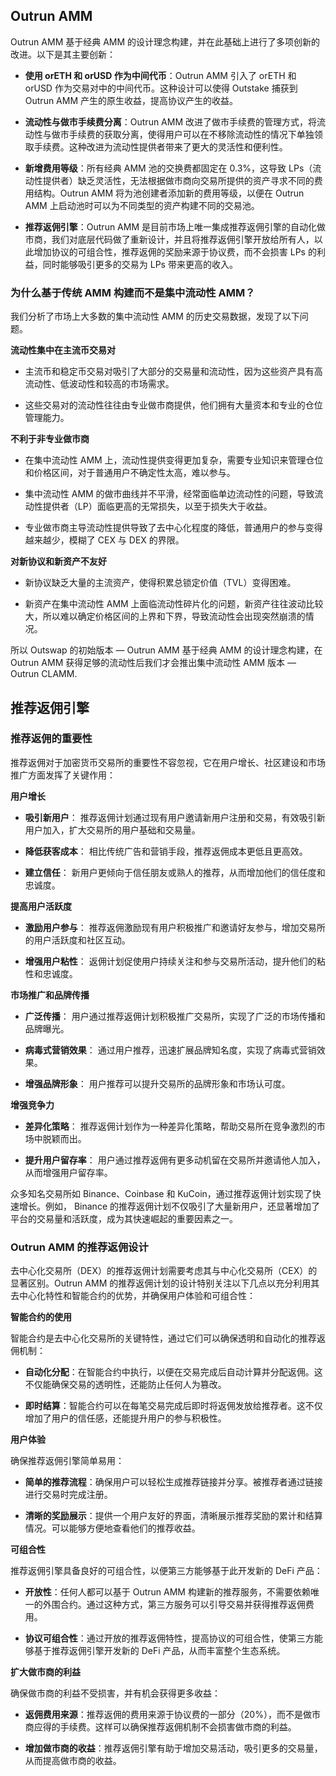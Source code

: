 
## Outrun AMM

Outrun AMM 基于经典 AMM 的设计理念构建，并在此基础上进行了多项创新的改进。以下是其主要创新：

+ **使用 orETH 和 orUSD 作为中间代币**：Outrun AMM 引入了 orETH 和 orUSD 作为交易对中的中间代币。这种设计可以使得 Outstake 捕获到 Outrun AMM 产生的原生收益，提高协议产生的收益。

+ **流动性与做市手续费分离**：Outrun AMM 改进了做市手续费的管理方式，将流动性与做市手续费的获取分离，使得用户可以在不移除流动性的情况下单独领取手续费。这种改进为流动性提供者带来了更大的灵活性和便利性。

+ **新增费用等级**：所有经典 AMM 池的交换费都固定在 0.3%，这导致 LPs（流动性提供者）缺乏灵活性，无法根据做市商向交易所提供的资产寻求不同的费用结构。Outrun AMM 将为池创建者添加新的费用等级，以便在 Outrun AMM 上启动池时可以为不同类型的资产构建不同的交易池。

+ **推荐返佣引擎**：Outrun AMM 是目前市场上唯一集成推荐返佣引擎的自动化做市商，我们对底层代码做了重新设计，并且将推荐返佣引擎开放给所有人，以此增加协议的可组合性，推荐返佣的奖励来源于协议费，而不会损害 LPs 的利益，同时能够吸引更多的交易为 LPs 带来更高的收入。

### 为什么基于传统 AMM 构建而不是集中流动性 AMM？

我们分析了市场上大多数的集中流动性 AMM 的历史交易数据，发现了以下问题。

**流动性集中在主流币交易对**

+ 主流币和稳定币交易对吸引了大部分的交易量和流动性，因为这些资产具有高流动性、低波动性和较高的市场需求。

+ 这些交易对的流动性往往由专业做市商提供，他们拥有大量资本和专业的仓位管理能力。

**不利于非专业做市商**

+ 在集中流动性 AMM 上，流动性提供变得更加复杂，需要专业知识来管理仓位和价格区间，对于普通用户不确定性太高，难以参与。

+ 集中流动性 AMM 的做市曲线并不平滑，经常面临单边流动性的问题，导致流动性提供者（LP）面临更高的无常损失，以至于损失大于收益。

+ 专业做市商主导流动性提供导致了去中心化程度的降低，普通用户的参与变得越来越少，模糊了 CEX 与 DEX 的界限。

**对新协议和新资产不友好**

+ 新协议缺乏大量的主流资产，使得积累总锁定价值（TVL）变得困难。

+ 新资产在集中流动性 AMM 上面临流动性碎片化的问题，新资产往往波动比较大，所以难以确定价格区间的上界和下界，导致流动性会出现突然崩溃的情况。

所以 Outswap 的初始版本 — Outrun AMM 基于经典 AMM 的设计理念构建，在 Outrun AMM 获得足够的流动性后我们才会推出集中流动性 AMM 版本 — Outrun CLAMM.

## 推荐返佣引擎

### 推荐返佣的重要性

推荐返佣对于加密货币交易所的重要性不容忽视，它在用户增长、社区建设和市场推广方面发挥了关键作用：

**用户增长**

+ **吸引新用户**： 推荐返佣计划通过现有用户邀请新用户注册和交易，有效吸引新用户加入，扩大交易所的用户基础和交易量。

+ **降低获客成本**： 相比传统广告和营销手段，推荐返佣成本更低且更高效。

+ **建立信任**： 新用户更倾向于信任朋友或熟人的推荐，从而增加他们的信任度和忠诚度。

**提高用户活跃度**

+ **激励用户参与**： 推荐返佣激励现有用户积极推广和邀请好友参与，增加交易所的用户活跃度和社区互动。

+ **增强用户粘性**： 返佣计划促使用户持续关注和参与交易所活动，提升他们的粘性和忠诚度。

**市场推广和品牌传播**

+ **广泛传播**： 用户通过推荐返佣计划积极推广交易所，实现了广泛的市场传播和品牌曝光。

+ **病毒式营销效果**： 通过用户推荐，迅速扩展品牌知名度，实现了病毒式营销效果。

+ **增强品牌形象**： 用户推荐可以提升交易所的品牌形象和市场认可度。

**增强竞争力**

+ **差异化策略**： 推荐返佣计划作为一种差异化策略，帮助交易所在竞争激烈的市场中脱颖而出。

+ **提升用户留存率**： 用户通过推荐返佣有更多动机留在交易所并邀请他人加入，从而增强用户留存率。

众多知名交易所如 Binance、Coinbase 和 KuCoin，通过推荐返佣计划实现了快速增长。例如， Binance 的推荐返佣计划不仅吸引了大量新用户，还显著增加了平台的交易量和活跃度，成为其快速崛起的重要因素之一。

### Outrun AMM 的推荐返佣设计

去中心化交易所（DEX）的推荐返佣计划需要考虑其与中心化交易所（CEX）的显著区别。Outrun AMM 的推荐返佣计划的设计特别关注以下几点以充分利用其去中心化特性和智能合约的优势，并确保用户体验和可组合性：

**智能合约的使用**

智能合约是去中心化交易所的关键特性，通过它们可以确保透明和自动化的推荐返佣机制：

+ **自动化分配**：在智能合约中执行，以便在交易完成后自动计算并分配返佣。这不仅能确保交易的透明性，还能防止任何人为篡改。

+ **即时结算**：智能合约可以在每笔交易完成后即时将返佣发放给推荐者。这不仅增加了用户的信任感，还能提升用户的参与积极性。

**用户体验**

确保推荐返佣引擎简单易用：

+ **简单的推荐流程**：确保用户可以轻松生成推荐链接并分享。被推荐者通过链接进行交易时完成注册。

+ **清晰的奖励展示**：提供一个用户友好的界面，清晰展示推荐奖励的累计和结算情况。可以能够方便地查看他们的推荐收益。

**可组合性**

推荐返佣引擎具备良好的可组合性，以便第三方能够基于此开发新的 DeFi 产品：

+ **开放性**：任何人都可以基于 Outrun AMM 构建新的推荐服务，不需要依赖唯一的外围合约。通过这种方式，第三方服务可以引导交易并获得推荐返佣费用。

+ **协议可组合性**：通过开放的推荐返佣特性，提高协议的可组合性，使第三方能够基于推荐返佣引擎开发新的 DeFi 产品，从而丰富整个生态系统。

**扩大做市商的利益**

确保做市商的利益不受损害，并有机会获得更多收益：

+ **返佣费用来源**：推荐返佣的费用来源于协议费的一部分（20%），而不是做市商应得的手续费。这样可以确保推荐返佣机制不会损害做市商的利益。

+ **增加做市商的收益**：推荐返佣引擎有助于增加交易活动，吸引更多的交易量，从而提高做市商的收益。
